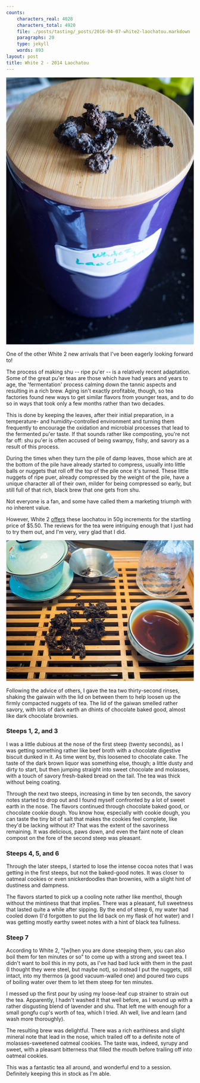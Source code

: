 ```yaml
---
counts:
    characters_real: 4028
    characters_total: 4920
    file: ./posts/tasting/_posts/2016-04-07-white2-laochatou.markdown
    paragraphs: 20
    type: jekyll
    words: 893
layout: post
title: White 2 - 2014 Laochatou
---
```


![Delicious little tea nuggets](/assets/tasting/white2-laochatou1.jpg)

One of the other White 2 new arrivals that I've been eagerly looking forward to!

The process of making shu -- ripe pu'er -- is a relatively recent adaptation.  Some of the great pu'er teas are those which have had years and years to age, the 'fermentation' process calming down the tannic aspects and resulting in a rich brew.  Aging isn't exactly profitable, though, so tea factories found new ways to get similar flavors from younger teas, and to do so in ways that took only a few months rather than two decades.

This is done by keeping the leaves, after their initial preparation, in a temperature- and humidity-controlled environment and turning them frequently to encourage the oxidation and microbial processes that lead to the fermented pu'er taste.  If that sounds rather like composting, you're not far off: shu pu'er is often accused of being swampy, fishy, and savory as a result of this process.

During the times when they turn the pile of damp leaves, those which are at the bottom of the pile have already started to compress, usually into little balls or nuggets that roll off the top of the pile once it's turned.  These little nuggets of ripe puer, already compressed by the weight of the pile, have a unique character all of their own, milder for being compressed so early, but still full of that rich, black brew that one gets from shu.

Not everyone is a fan, and some have called them a marketing triumph with no inherent value.

However, White 2 [offers](www.white2tea.com/tea-shop/2014-laochatou-ripe-puerh-tea/) these laochatou in 50g increments for the startling price of $5.50.  The reviews for the tea were intriguing enough that I just had to try them out, and I'm very, very glad that I did.

![Little changed after steeping](/assets/tasting/white2-laochatou2.jpg)

Following the advice of others, I gave the tea two thirty-second rinses, shaking the gaiwain with the lid on between them to help loosen up the firmly compacted nuggets of tea.  The lid of the gaiwan smelled rather savory, with lots of dark earth an dhints of chocolate baked good, almost like dark chocolate brownies.

### Steeps 1, 2, and 3

I was a little dubious at the nose of the first steep (twenty seconds), as I was getting something rather like beef broth with a chocolate digestive biscuit dunked in it.  As time went by, this loosened to chocolate cake.  The taste of the dark brown liquor was something else, though; a little dusty and dirty to start, but then jumping straight into sweet chocolate and molasses, with a touch of savory fresh-baked bread on the tail.  The tea was thick without being coating.

Through the next two steeps, increasing in time by ten seconds, the savory notes started to drop out and I found myself confronted by a lot of sweet earth in the nose.  The flavors continued through chocolate baked good, or chocolate cookie dough.  You know how, especially with cookie dough, you can taste the tiny bit of salt that makes the cookies feel complete, like they'd be lacking without it?  That was the extent of the savoriness remaining.  It was delicious, paws down, and even the faint note of clean compost on the fore of the second steep was pleasant.

### Steeps 4, 5, and 6

Through the later steeps, I started to lose the intense cocoa notes that I was getting in the first steeps, but not the baked-good notes.  It was closer to oatmeal cookies or even snickerdoodles than brownies, with a slight hint of dustiness and dampness.

The flavors started to pick up a cooling note rather like menthol, though without the mintiness that that implies.  There was a pleasant, full sweetness that lasted quite a while after sipping.  By the end of steep 6, my water had cooled down (I'd forgotten to put the lid back on my flask of hot water) and I was getting mostly earthy sweet notes with a hint of black tea fullness.

### Steep 7

According to White 2, "[w]hen you are done steeping them, you can also boil them for ten minutes or so" to come up with a strong and sweet tea.  I didn't want to boil this in my pots, as I've had bad luck with them in the past (I thought they were steel, but maybe not), so instead I put the nuggets, still intact, into my thermos (a good vacuum-walled one) and poured two cups of boiling water over them to let them steep for ten minutes.

I messed up the first pour by using my loose-leaf cup strainer to strain out the tea.  Apparently, I hadn't washed it that well before, as I wound up with a rather disgusting blend of lavender and shu.  That left me with enough for a small gongfu cup's worth of tea, which I tried.  Ah well, live and learn (and wash more thoroughly).

The resulting brew was delightful.  There was a rich earthiness and slight mineral note that lead in the nose, which trailed off to a definite note of molasses-sweetened oatmeal cookies.  The taste was, indeed, syrupy and sweet, with a pleasant bitterness that filled the mouth before trailing off into oatmeal cookies.

This was a fantastic tea all around, and wonderful end to a session.  Definitely keeping this in stock as I'm able.
